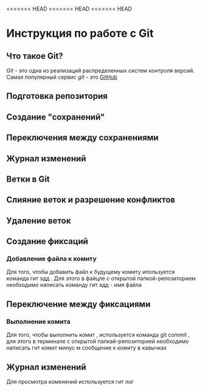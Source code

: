 <<<<<<< HEAD
<<<<<<< HEAD
<<<<<<< HEAD
# Инструкция по работе с Git

## Что такое Git?
*Git* - это одна из реализаций распределенных систем контроля версий. Самая популярный сервис *git* - это [GitHub](https://github.com) 

## Подготовка репозитория
## Создание "сохранений"

## Переключения между сохранениями

## Журнал изменений

## Ветки в Git 

## Слияние веток и разрешение конфликтов

## Удаление веток

## Создание фиксаций


### Добавление файла к комиту
Для того, чтобы добавить файл к будущему комиту ипользуется команда гит эдд . Для этого в файцле с открытой папкой-репозиторием необходимо написать команду гит эдд - имя файла



## Переключение между фиксациями


### Выполнение комита
Для того, чтобы выполнить комит , используется команда git commit , для этого в терминале с открытой папкай-репозиторией необходимо написать гит комит минус м сообщение к комиту в кавычках








## Журнал изменений
Для просмотра изменений используется гит лог
